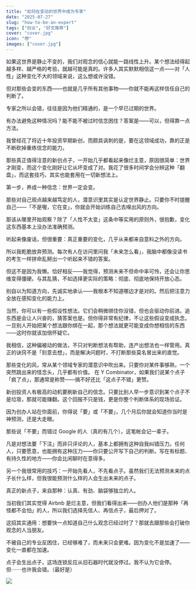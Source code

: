 ```yaml
---
title: "如何在变动的世界中成为专家"
date: "2025-07-27"
slug: "how-to-be-an-expert"
tags: ["创业", "好文推荐"]
cover: "cover.jpg"
icon: "😎"
images: ["cover.jpg"]
---
```

如果这世界是静止不变的，我们对观念的信心就能一路线性上升。某个想法经得起越多样、越严格的考验，就越可能是真的。许多人其实默默相信这一点——对「人性」这种变化不大的领域来说，这么想或许没错。



但对那些会变的东西——也就是几乎所有其他事物——你就不能再这样信任自己的判断了。



专家之所以会错，往往是因为他们精通的，是一个早已过期的世界。



有办法避免这种情况吗？能不能不被过时信念困住？答案是——可以，但得靠一点方法。



我曾经花了将近十年投资早期新创，而颇具讽刺的是，要在这领域成功，靠的正是不断砍掉重练信念的能力。



那些真正值得注意的新创点子，一开始几乎都看起来像烂主意，原因很简单：世界才刚变，而这个变化刚好让它从坏变成了对。我花了很多时间学会分辨这种「翻盘」，而这套技巧，其实也能套用在一切新想法上。



第一步，养成一种信念：世界一定会变。



那些对自己观点越来越笃定的人，潜意识里其实是认定世界静止。只要你不时提醒自己——「不是喔，它在变」，你就会开始训练自己去嗅出风的方向。



那该从哪里开始观察？除了「人性不太变」这条中等实用的原则外，很抱歉，变化这东西基本上没办法准确预测。



听起来像废话，但很重要：真正重要的变化，几乎从来都来自意料之外的方向。



所以我乾脆放弃预测。每次有人在访问里问我「未来怎么看」，我脑中都像没读书的考生一样拼命乱掰出一个听起来不错的答案。



但这不是因为我懒。恰好相反——我觉得，预测未来不但命中率可怜，还会让你思维变得僵硬。与其乱猜，不如选择更实际的策略：彻底、彻底地保持开放心态。



别自以为知道方向，先诚实地承认——我根本不知道哪边才是对的。然后把注意力全放在感知变化的能力上。



当然，你可以有一些假设性想法。它们会稍微绑住你没错，但也会驱动你前进。追东西是会让人兴奋的，猜答案也是。但你得非常有纪律，不让这些假设变成执念。
一旦别人开始把某个想法跟你绑在一起，那个想法就更可能变成你想相信的东西——这时你就该加倍怀疑它。



我相信，这种偏被动的做法，不只对判断想法有帮助，连产出想法也一样管用。真正的诀窍不是「刻意去想」，而是解决问题时，不打断那些莫名冒出来的直觉。



那些变化的风，常从某个领域专家的潜意识中吹出来。只要你对某件事够熟，一个突然跳出来的怪念头，几乎都有价值。
在 Y Combinator，如果我们说某个点子「疯了点」，那通常是称赞——搞不好还比「这点子不错」更赞。



新创投资人有极高的动机要刷新自己的信念。只要比别人早一步意识到某个点子不是垃圾，那就可能赚翻。这个回报不只是钱，更是你整个判断体系的现场验证。



因为创办人站在你面前，你得说「要」或「不要」，几个月后你就会知道你当时是神预测，还是大走眼。



那些说「不要」而错过 Google 的人（真的有几个），这笔帐会记一辈子。



凡是对想法要「下注」而非只评论的人，基本上都拥有这种自我纠错压力。任何人，只要愿意，也能拥有这种压力——你只要公开写下自己的判断。写在有标题、有持久性的地方——你会比闲聊时在意得多。



另一个我很常用的技巧：一开始先看人，不先看点子。虽然我们无法预测未来的点子长什么样，但我很能预测什么样的人会生出未来的点子。



真正的新点子，来自那种：认真、有劲、脑袋够独立的人。



当初我们其实觉得 Airbnb 是烂主意，但我们看得出来——创办人他们是那种「再怪都不会怕」的人，所以我们选择先信人、再信点子，最后押对了。



这招其实通用：想要快一点知道自己什么观念已经过时了？那就去跟那些会打破你观念的人当朋友。



不被自己的专业反困住，已经够难了，而未来只会更难。因为变化不是加速了——变化一直都在加速。



点子会生出点子，这场连锁反应从旧石器时代就没停过。我不认为它会停。
但⋯⋯也许我会错。（最好是）




![](https://prod-files-secure.s3.us-west-2.amazonaws.com/112d0858-5090-4d34-a606-b75eb8d65fd2/46476355-9cf3-4e99-9b7a-3531bc426380/1000202064.png?X-Amz-Algorithm=AWS4-HMAC-SHA256&X-Amz-Content-Sha256=UNSIGNED-PAYLOAD&X-Amz-Credential=ASIAZI2LB466QZI6WX3M%2F20250818%2Fus-west-2%2Fs3%2Faws4_request&X-Amz-Date=20250818T045229Z&X-Amz-Expires=3600&X-Amz-Security-Token=IQoJb3JpZ2luX2VjEFUaCXVzLXdlc3QtMiJHMEUCIDhVcj0R%2FW%2FJgrlC5rsFmVaVomH8ldQK09%2F6p%2BrpJvBnAiEAp3d4XFVBobm7DvYurYdBTJzLkj2eaOGsbIm8MKg64NsqiAQInv%2F%2F%2F%2F%2F%2F%2F%2F%2F%2FARAAGgw2Mzc0MjMxODM4MDUiDOgNIspGdMyO3WZ0BSrcA4f4npSeDm1zbPGS6omoWFZDC8qf0pXwu3cFexsywFC%2B97TwparK73ODjH52a46lgzvePYW3W%2B2cht%2FEOpJxNzQj%2FRLLRTWTMzfIAsDLVNUWz%2FbDh3erRASHJ4jxxzVY%2BCpRQnx986rqYV6PH0Mz82g4f4DZ3YmJtCRqAdJ99zzHOj00gO6mm17423gLp3JRWdkL%2B0BfSVw0BtORJBZ6%2FsXJQ7vyh6VJmn2%2F%2FZvrVpnivG3OA%2BEEiva8pKT2JIlhUfeuP5v0hzXPfVVZIi%2BktnrVifkX0YcLynokbThdkG09rvIXIqhp2jNeRa14KhzUOdLXXGvCZDPxfRCT1emze1nfuUc2AIfNBXRFOryDw8kWSsEl4P5fOIB2I7ss%2BT2m4OYYSjYE1iNxvf9pKpraH1J3GYdpenwS7k%2B3eIc3dRK2wOjTnwCo6M47FChd9k%2FEpazDKSBEO6WDOBSIdUCQSlz28%2Bd7HvKkzBQkuvkPYYnSq9JM4D2uuzY8YlySGi4eOBqEykZuA4QaEobuGbXS2bMniEe%2BCOAfq04j3y1xPx0NJvIdFjCPTr044RBhItEKafbIc8KZkDFfswI1IzMgHdUrquwxmh7lDFMi7flxtCPZNbN8H%2Fx%2B4PwGIZocMNzbisUGOqUBLPM7IdVHXtVBeUm9ByXi7iTxWehm0fvI4TB%2BF4ZgcTHYNFxFst078Xptq%2BofXsF3ojosADltyljfrGyzdKk5pKEaSxF1duiMtkAOX106dF4NyWIfdf%2BeW0Nkxk5qk%2BlaqucFuQH12fY6g1J2wTHB7w0%2Bt9lnDqRgQ3uAM8Se1SUYiYuvGR0H6r%2ByPopD7I1IF4Mq7Ai0%2BSNuaaP8m%2BB3aAG7Rojf&X-Amz-Signature=7515d2bda2ea0bf42e9c677927730c5ba2d2f9acb4a271f10297950b7e73a401&X-Amz-SignedHeaders=host&x-amz-checksum-mode=ENABLED&x-id=GetObject)

